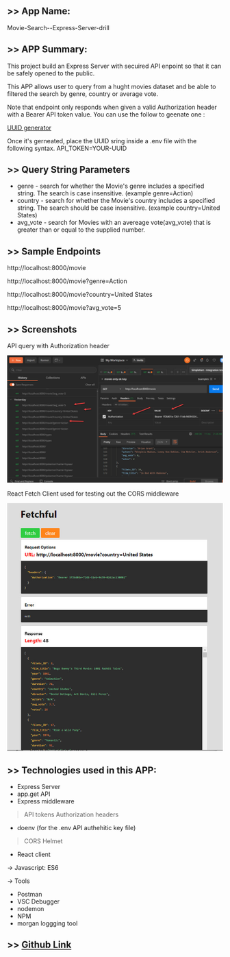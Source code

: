## >> App Name:

Movie-Search--Express-Server-drill

## >> APP Summary:

This project build an Express Server with secuired API enpoint so that it can be safely opened to the public. 

This APP allows user to query from a hught movies dataset and be able to filtered the search by genre, country or average vote.

Note that endpoint only responds when given a valid Authorization header with a Bearer API token value. You can use the follow to geenate one  :

 [UUID generator](`https://www.uuidgenerator.net/version1)

Once it's gerneated, place the UUID sring inside a .env file with the following syntax.
API_TOKEN=YOUR-UUID


## >> Query String Parameters

- genre -  search for whether the Movie's genre includes a specified string. The search is case insensitive. (example genre=Action)
- country - search for whether the Movie's country includes a specified string.  The search should be case insensitive. (example country=United States)
- avg_vote -  search for Movies with an avereage vote(avg_vote) that is greater than or equal to the supplied number.


## >> Sample Endpoints

http://localhost:8000/movie

http://localhost:8000/movie?genre=Action

http://localhost:8000/movie?country=United States

http://localhost:8000/movie?avg_vote=5


## >> Screenshots

API query with Authorization header

![main page](images/main.jpg)

React Fetch Client used for testing out the CORS middleware

![main page](images/main2.jpg)


## >> Technologies used in this APP:

* Express Server
* app.get API
* Express middleware
> API tokens
> Authorization headers
* doenv (for the .env API authehitic key file)
> CORS
> Helmet
* React client

-> Javascript: ES6

-> Tools
* Postman
* VSC Debugger
* nodemon 
* NPM
* morgan loggging tool


## >> [Github Link](https://github.com/davetam88/Movie-Search--Express-Server/)


